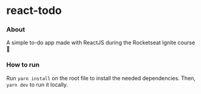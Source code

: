 # react-todo

### About

A simple to-do app made with ReactJS during the Rocketseat Ignite course 🚀

### How to run

Run ```yarn install``` on the root file to install the needed dependencies.
Then, ```yarn dev``` to run it locally.